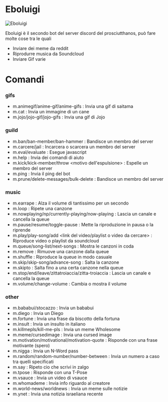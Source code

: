 # Eboluigi
![Eboluigi](https://raw.githubusercontent.com/spartacus04/Malario/master/icon.ico)


Eboluigi è il secondo bot del server discord del prosciutthanos, può fare molte cose tra le quali

  - Inviare dei meme da reddit
  - Riprodurre musica da Soundcloud
  - Inviare Gif varie

# Comandi

### gifs
  - m.animegif/anime-gif/anime-gifs : Invia una gif di saitama
  - m.cat : Invia un immagine di un cane
  - m.jojo/jojo-gif/jojo-gifs : Invia una gif di Jojo

### guild
  - m.ban/ban-member/ban-hammer <utente da bannare> <motivo del ban> : Bandisce un membro del server
  - m.carcere/jail <utente da carcerare> : Incarcera o scarcera un membro del server
  - m.eval/evaluate <codice da eseguire> : Esegue javascript
  - m.help : Invia dei comandi di aiuto
  - m.kick/kick-member/throw <utente da espellere> <motivo dell'espulsione> : Espelle un membro del server
  - m.ping : Invia il ping del bot
  - m.prune/delete-messages/bulk-delete <numero di messaggi> : Bandisce un membro del server

### music
  - m.earrape : Alza il volume di tantissimo per un secondo
  - m.loop <numero di volte> : Ripete una canzone
  - m.nowplaying/np/currently-playing/now-playing : Lascia un canale e cancella la queue
  - m.pause/resume/toggle-pause : Mette la riproduzione in pausa o la riprende
  - m.play/play-song/add <link del video/playlist o video da cercare> : Riproduce video o playlist da soundcloud
  - m.queue/song-list/next-songs : Mostra le canzoni in coda
  - m.remove <numero della canzone> : Rimuove una canzone dalla queue
  - m.shuffle : Riproduce la queue in modo casuale
  - m.skip/skip-song/advance-song : Salta la canzone
  - m.skipto <numero della canzone> : Salta fino a una certa canzone nella queue
  - m.stop/end/leave/zittatroiaccia/zitta-troiaccia : Lascia un canale e cancella la queue
  - m.volume/change-volume <volume> : Cambia o mostra il volume

### other
  - m.bababui/stocazzo : Invia un bababui
  - m.diego : Invia un Diego
  - m.fortune : Invia una frase da biscotto della fortuna
  - m.insult : Invia un insulto in italiano
  - m.killmepls/kill-me-pls : Invia un meme Wholesome
  - m.meme/cursedimage : Invia una cursed image
  - m.motivation/motivational/motivation-quote : Risponde con una frase motivante (spero)
  - m.nigga : Invia un N-Word pass
  - m.random/random-number/number-between <numero minimo> <numero massimo> : Invia un numero a caso tra quelli specificati
  - m.say <testo da ripetere> : Ripeto cio che scrivi in zalgo
  - m.tpose : Risponde con una T-Pose
  - m.vsauce : Invia un video di vsauce
  - m.whomademe : Invia info riguardo al creatore
  - m.world-news/worldnews : Invia un meme sulle notizie
  - m.ynet : Invia una notizia israeliana recente
